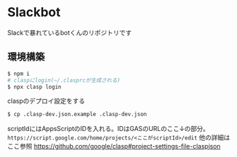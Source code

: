 # Slackbot
Slackで暴れているbotくんのリポジトリです

## 環境構築
```bash
$ npm i
# claspにlogin(~/.clasprcが生成される)
$ npx clasp login
```
claspのデプロイ設定をする
```bash
$ cp .clasp-dev.json.example .clasp-dev.json
```
scriptIdにはAppsScriptのIDを入れる。IDはGASのURLのここ↓の部分。
`https://script.google.com/home/projects/<ここがscriptId>/edit`
他の詳細はここ参照
https://github.com/google/clasp#project-settings-file-claspjson
